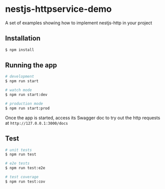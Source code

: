 # nestjs-httpservice-demo

A set of examples showing how to implement nestjs-http in your project

## Installation

```bash
$ npm install
```

## Running the app

```bash
# development
$ npm run start

# watch mode
$ npm run start:dev

# production mode
$ npm run start:prod
```

Once the app is started, access its Swagger doc to try out the http requests at `http://127.0.0.1:3000/docs`

## Test

```bash
# unit tests
$ npm run test

# e2e tests
$ npm run test:e2e

# test coverage
$ npm run test:cov
```

